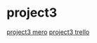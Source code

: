 # project3
[project3 mero](https://miro.com/app/board/uXjVPEvCHhs=/?share_link_id=406245156010)
[project3 trello](https://trello.com/b/73KuFj3Y/project)
